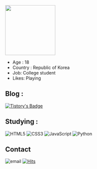 <img src="https://search.pstatic.net/common/?src=http%3A%2F%2Fblogfiles.naver.net%2F20141018_122%2Fsmartkeiji_1413619433220sSh78_GIF%2Ftumblr_static_tumblr_inline_mqbi1h9k9l1qz4rgp.gif&type=sc960_832_gif" width="160px" height="160px">

<ul>
	<li>Age : 18</li>
	<li>Country : Republic of Korea</li>
	<li>Job: College student</li>
	<li>Likes: Playing</li>
</ul>

<h2>Blog : </h2>

[![Tistory's Badge](https://github-readme-tistory-card.vercel.app/api/badge?name=smcmfmf%20%20&postId=&theme=default)](https://smcmfmf.tistory.com)

<h2>Studying : </h2>

![HTML5](https://img.shields.io/badge/-HTML5-E34F26?style=flat-square&logo=html5&logoColor=white)
![CSS3](https://img.shields.io/badge/-CSS3-1572B6?style=flat-square&logo=css3)
![JavaScript](https://img.shields.io/badge/-JavaScript-black?style=flat-square&logo=javascript)
![Python](https://img.shields.io/badge/-Python-black?style=flat-square&logo=Python)

<h2>Contact</h2>

![email](https://img.shields.io/badge/-hk0831bae%40gmail.com-%2379ABFF?style=for-the-badge&logo=Gmail)
[![Hits](https://hits.seeyoufarm.com/api/count/incr/badge.svg?url=https%3A%2F%2Fgithub.com%2Fsmcmfmf&count_bg=%230D008E&title_bg=%239FFF00&icon=github.svg&icon_color=%23FFFFFF&title=hits&edge_flat=false)](https://hits.seeyoufarm.com)

